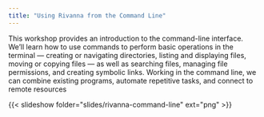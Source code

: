 ```yaml
---
title: "Using Rivanna from the Command Line"
---
```

This workshop provides an introduction to the command-line interface. We’ll learn how to use commands to perform basic operations in the terminal — creating or navigating directories, listing and displaying files, moving or copying files — as well as searching files, managing file permissions, and creating symbolic links. Working in the command line, we can combine existing programs, automate repetitive tasks, and connect to remote resources

{{< slideshow folder="slides/rivanna-command-line" ext="png" >}}

